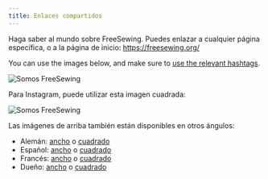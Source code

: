 ```yaml
---
title: Enlaces compartidos
---
```


Haga saber al mundo sobre FreeSewing. Puedes enlazar a cualquier página específica, o a la página de inicio: https://freesewing.org/

You can use the images below, and make sure to [use the relevant hashtags](/community/hashtags/).

<img src="/share/en.wide.png" alt="Somos FreeSewing" style="max-height: 25vh;" class="shadow" />

Para Instagram, puede utilizar esta imagen cuadrada:

<img src="/share/en.square.png" alt="Somos FreeSewing" style="max-height: 25vh;" class="shadow" />

Las imágenes de arriba también están disponibles en otros ángulos:

- Alemán: [ancho](/share/de.wide.jpg) o [cuadrado](/share/de.square.jpg)
- Español: [ancho](/share/es.wide.jpg) o [cuadrado](/share/es.square.jpg)
- Francés: [ancho](/share/fr.wide.jpg) o [cuadrado](/share/fr.square.jpg)
- Dueño: [ancho](/share/nl.wide.jpg) o [cuadrado](/share/nl.square.jpg)
